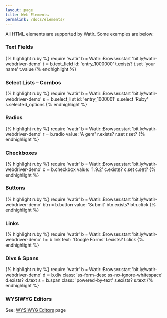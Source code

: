 ```yaml
---
layout: page
title: Web Elements
permalink: /docs/elements/
---
```


All HTML elements are supported by Watir. Some examples are below:

### Text Fields

{% highlight ruby %}
require 'watir'
b = Watir::Browser.start 'bit.ly/watir-webdriver-demo'
t = b.text_field id: 'entry_1000000'
t.exists?
t.set 'your name'
t.value
{% endhighlight %}

### Select Lists – Combos

{% highlight ruby %}
require 'watir'
b = Watir::Browser.start 'bit.ly/watir-webdriver-demo'
s = b.select_list id: 'entry_1000001'
s.select 'Ruby'
s.selected_options
{% endhighlight %}

### Radios

{% highlight ruby %}
require 'watir'
b = Watir::Browser.start 'bit.ly/watir-webdriver-demo'
r = b.radio value: 'A gem'
r.exists?
r.set
r.set?
{% endhighlight %}

### Checkboxes

{% highlight ruby %}
require 'watir'
b = Watir::Browser.start 'bit.ly/watir-webdriver-demo'
c = b.checkbox value: '1.9.2'
c.exists?
c.set
c.set?
{% endhighlight %}

### Buttons

{% highlight ruby %}
require 'watir'
b = Watir::Browser.start 'bit.ly/watir-webdriver-demo'
btn = b.button value: 'Submit'
btn.exists?
btn.click
{% endhighlight %}

### Links

{% highlight ruby %}
require 'watir'
b = Watir::Browser.start 'bit.ly/watir-webdriver-demo'
l = b.link text: 'Google Forms'
l.exists?
l.click
{% endhighlight %}

### Divs & Spans

{% highlight ruby %}
require 'watir'
b = Watir::Browser.start 'bit.ly/watir-webdriver-demo'
d = b.div class: 'ss-form-desc ss-no-ignore-whitespace'
d.exists?
d.text
s = b.span class: 'powered-by-text'
s.exists?
s.text
{% endhighlight %}

### WYSIWYG Editors

See: [WYSIWYG Editors](../wysiwyg-editors) page
